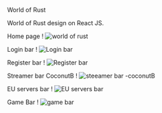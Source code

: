 World of Rust 

World of Rust design on React JS.

Home page !
![world of rust](https://github.com/malkotohuski/World-of-Rust/assets/115570079/7f6d1648-22f8-4090-838e-248d3e1c133a)

Login bar !
![Login bar](https://github.com/malkotohuski/World-of-Rust/assets/115570079/1f7290cc-cb43-4ded-82dd-dab5187846b9)

Register bar !
![Register bar](https://github.com/malkotohuski/World-of-Rust/assets/115570079/b485201b-520b-4866-bbdc-17372e6893ab)

Streamer bar CoconutB !
![steeamer bar -coconutB](https://github.com/malkotohuski/World-of-Rust/assets/115570079/f08d282e-921c-4f81-95f4-acca4553427b)

EU servers bar ! 
![EU servers bar](https://github.com/malkotohuski/World-of-Rust/assets/115570079/f2bfa6a0-d2a3-46cd-bddc-a2d7b071d60e)

Game Bar !
![game bar](https://github.com/malkotohuski/World-of-Rust/assets/115570079/01564c5e-4742-4f9d-832b-8404b18e2241)

